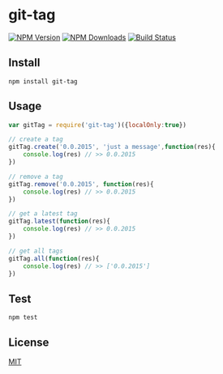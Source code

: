 # git-tag

[![NPM Version][npm-image]][npm-url]
[![NPM Downloads][downloads-image]][downloads-url]
[![Build Status][travis-image]][travis-url]

## Install

```
npm install git-tag
```
## Usage

```javascript
var gitTag = require('git-tag')({localOnly:true})

// create a tag
gitTag.create('0.0.2015', 'just a message',function(res){
	console.log(res) // >> 0.0.2015
})

// remove a tag
gitTag.remove('0.0.2015', function(res){
	console.log(res) // >> 0.0.2015
})

// get a latest tag
gitTag.latest(function(res){
	console.log(res) // >> 0.0.2015
})

// get all tags
gitTag.all(function(res){
	console.log(res) // >> ['0.0.2015']
})
```


## Test

```
npm test
```

## License

[MIT](LICENSE)

[npm-image]: https://img.shields.io/npm/v/git-tag.svg?style=flat
[npm-url]: https://npmjs.org/package/git-tag
[travis-image]: https://travis-ci.org/cutsin/git-tag.svg
[travis-url]: https://travis-ci.org/cutsin/git-tag
[downloads-image]: https://img.shields.io/npm/dm/git-tag.svg?style=flat
[downloads-url]: https://npmjs.org/package/git-tag

